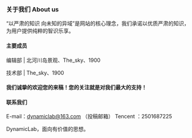 ### 关于我们 About us

“以严肃的知识 向未知的异域”是网站的核心理念，我们承诺以优质严肃的知识，为用户提供纯粹的智识乐享。

#### 主要成员

编辑部 | 北河川岛景观、The_sky、1900


技术部 | The_sky、1900



#### 我们诚挚的欢迎您的来稿！您的关注就是对我们最大的支持！

#### 联系我们

E-mail：dynamiclab@163.com （投稿邮箱）
Tencent ：2501687225


DynamicLab，面向有价值的思想。

